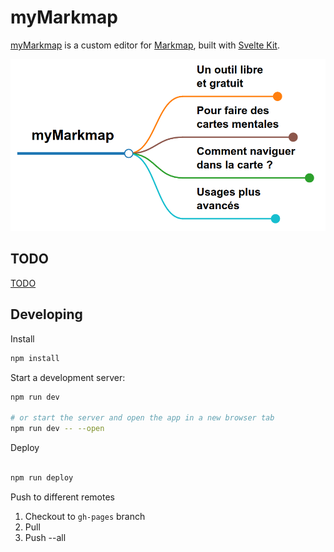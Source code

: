 # myMarkmap

[myMarkmap](https://mymarkmap.netlify.app/) is a custom editor for [Markmap](https://github.com/gera2ld/markmap), built with [Svelte Kit](https://kit.svelte.dev/).

[![](https://raw.githubusercontent.com/eyssette/myMarkmap/main/myMarkmap-explications.png)](https://mymarkmap.vercel.app/#https://raw.githubusercontent.com/eyssette/mindmap/main/mindmap-default-mymarkmap.md)

## TODO

[TODO](https://github.com/eyssette/myMarkmap/projects/1)

## Developing

Install

```bash
npm install

```

Start a development server:

```bash
npm run dev

# or start the server and open the app in a new browser tab
npm run dev -- --open
```

Deploy

```bash

npm run deploy
```


Push to different remotes

1. Checkout to `gh-pages` branch
2. Pull
3. Push --all